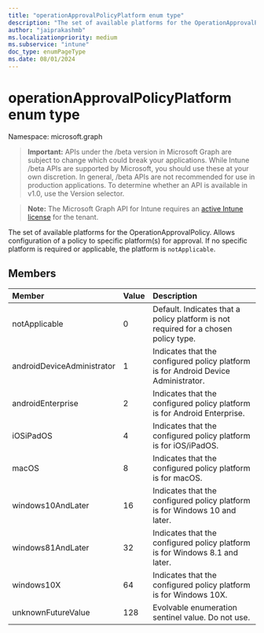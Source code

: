 ```yaml
---
title: "operationApprovalPolicyPlatform enum type"
description: "The set of available platforms for the OperationApprovalPolicy. Allows configuration of a policy to specific platform(s) for approval. If no specific platform is required or applicable, the platform is `notApplicable`."
author: "jaiprakashmb"
ms.localizationpriority: medium
ms.subservice: "intune"
doc_type: enumPageType
ms.date: 08/01/2024
---
```


# operationApprovalPolicyPlatform enum type

Namespace: microsoft.graph

> **Important:** APIs under the /beta version in Microsoft Graph are subject to change which could break your applications. While Intune /beta APIs are supported by Microsoft, you should use these at your own discretion. In general, /beta APIs are not recommended for use in production applications. To determine whether an API is available in v1.0, use the Version selector.

> **Note:** The Microsoft Graph API for Intune requires an [active Intune license](https://go.microsoft.com/fwlink/?linkid=839381) for the tenant.

The set of available platforms for the OperationApprovalPolicy. Allows configuration of a policy to specific platform(s) for approval. If no specific platform is required or applicable, the platform is `notApplicable`.

## Members
|Member|Value|Description|
|:---|:---|:---|
|notApplicable|0|Default. Indicates that a policy platform is not required for a chosen policy type.|
|androidDeviceAdministrator|1|Indicates that the configured policy platform is for Android Device Administrator.|
|androidEnterprise|2|Indicates that the configured policy platform is for Android Enterprise.|
|iOSiPadOS|4|Indicates that the configured policy platform is for iOS/iPadOS.|
|macOS|8|Indicates that the configured policy platform is for macOS.|
|windows10AndLater|16|Indicates that the configured policy platform is for Windows 10 and later.|
|windows81AndLater|32|Indicates that the configured policy platform is for Windows 8.1 and later.|
|windows10X|64|Indicates that the configured policy platform is for Windows 10X.|
|unknownFutureValue|128|Evolvable enumeration sentinel value. Do not use.|